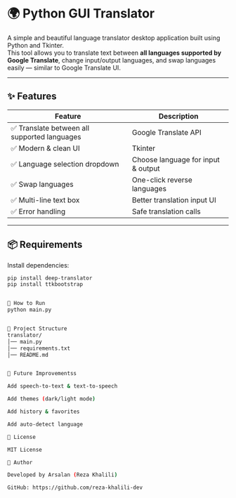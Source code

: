 # 🌍 Python GUI Translator

A simple and beautiful language translator desktop application built using Python and Tkinter.  
This tool allows you to translate text between **all languages supported by Google Translate**, change input/output languages, and swap languages easily — similar to Google Translate UI.

---

## ✨ Features

| Feature | Description |
|--------|------------|
| ✅ Translate between all supported languages | Google Translate API |
| ✅ Modern & clean UI | Tkinter |
| ✅ Language selection dropdown | Choose language for input & output |
| ✅ Swap languages | One-click reverse languages |
| ✅ Multi-line text box | Better translation input UI |
| ✅ Error handling | Safe translation calls |

---

## 📦 Requirements

Install dependencies:

```bash
pip install deep-translator
pip install ttkbootstrap


🚀 How to Run
python main.py


📁 Project Structure
translator/
│── main.py
│── requirements.txt
│── README.md


🧠 Future Improvementss

Add speech-to-text & text-to-speech

Add themes (dark/light mode)

Add history & favorites

Add auto-detect language

📜 License

MIT License

👤 Author

Developed by Arsalan (Reza Khalili)

GitHub: https://github.com/reza-khalili-dev
